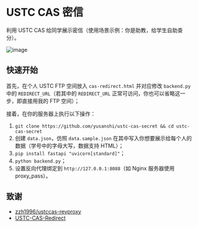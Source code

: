 # USTC CAS 密信

利用 USTC CAS 给同学展示密信（使用场景示例：你是助教，给学生自助查分）。

![image](https://github.com/yusanshi/ustc-cas-secret/assets/36265606/b47e4969-adb2-41f0-9288-d2f145facd9c)

## 快速开始

首先，在个人 USTC FTP 空间放入 `cas-redirect.html` 并对应修改 `backend.py` 中的 `REDIRECT_URL`（若其中的 `REDIRECT_URL` 正常可访问，你也可以省略这一步，即直接用我的 FTP 空间）；

接着，在你的服务器上执行以下操作：

1. `git clone https://github.com/yusanshi/ustc-cas-secret && cd ustc-cas-secret`
1. 创建 `data.json`，仿照 `data.sample.json` 在其中写入你想要展示给每个人的数据（学号中的字母大写，数据支持 HTML）；
3. `pip install fastapi "uvicorn[standard]"`；
4. `python backend.py`；
4. 设置反向代理绑定到 `http://127.0.0.1:8088`（如 Nginx 服务器使用 proxy_pass）。


## 致谢

- [zzh1996/ustccas-revproxy](https://github.com/zzh1996/ustccas-revproxy)
- [USTC-CAS-Redirect](https://github.com/volltin/USTC-CAS-Redirect)

